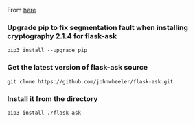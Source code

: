 From [here](https://github.com/aftersomemath/ENEE408I_Spring_2020_Echo_Balboa_Demo)

### Upgrade pip to fix segmentation fault when installing cryptography 2.1.4 for flask-ask
`pip3 install --upgrade pip`
### Get the latest version of flask-ask source
`git clone https://github.com/johnwheeler/flask-ask.git`
### Install it from the directory
`pip3 install ./flask-ask`
